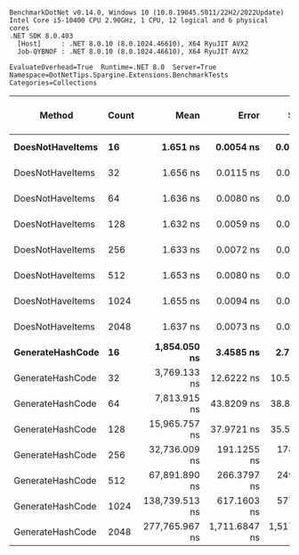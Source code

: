 ```

BenchmarkDotNet v0.14.0, Windows 10 (10.0.19045.5011/22H2/2022Update)
Intel Core i5-10400 CPU 2.90GHz, 1 CPU, 12 logical and 6 physical cores
.NET SDK 8.0.403
  [Host]     : .NET 8.0.10 (8.0.1024.46610), X64 RyuJIT AVX2
  Job-QYBNOF : .NET 8.0.10 (8.0.1024.46610), X64 RyuJIT AVX2

EvaluateOverhead=True  Runtime=.NET 8.0  Server=True  
Namespace=DotNetTips.Spargine.Extensions.BenchmarkTests  Categories=Collections  

```
| Method           | Count | Mean           | Error         | StdDev        | StdErr      | Min            | Q1             | Median         | Q3             | Max            | Op/s          | CI99.9% Margin | Iterations | Kurtosis | MValue | Skewness | Rank | LogicalGroup | Baseline | Exceptions | Completed Work Items | Lock Contentions | Code Size | Allocated |
|----------------- |------ |---------------:|--------------:|--------------:|------------:|---------------:|---------------:|---------------:|---------------:|---------------:|--------------:|---------------:|-----------:|---------:|-------:|---------:|-----:|------------- |--------- |-----------:|---------------------:|-----------------:|----------:|----------:|
| **DoesNotHaveItems** | **16**    |       **1.651 ns** |     **0.0054 ns** |     **0.0045 ns** |   **0.0013 ns** |       **1.644 ns** |       **1.649 ns** |       **1.651 ns** |       **1.653 ns** |       **1.660 ns** | **605,856,754.0** |       **6.499 ns** |      **13.00** |    **2.431** |  **2.000** |   **0.3809** |    **1** | *****            | **No**       |          **-** |                    **-** |                **-** |      **65 B** |         **-** |
| DoesNotHaveItems | 32    |       1.656 ns |     0.0115 ns |     0.0102 ns |   0.0027 ns |       1.644 ns |       1.648 ns |       1.653 ns |       1.662 ns |       1.681 ns | 604,039,383.9 |       6.999 ns |      14.00 |    3.316 |  2.000 |   1.0026 |    1 | *            | No       |          - |                    - |                - |      65 B |         - |
| DoesNotHaveItems | 64    |       1.636 ns |     0.0080 ns |     0.0067 ns |   0.0019 ns |       1.626 ns |       1.632 ns |       1.635 ns |       1.641 ns |       1.646 ns | 611,306,518.6 |       6.499 ns |      13.00 |    1.527 |  2.000 |  -0.1696 |    1 | *            | No       |          - |                    - |                - |      65 B |         - |
| DoesNotHaveItems | 128   |       1.632 ns |     0.0059 ns |     0.0049 ns |   0.0014 ns |       1.623 ns |       1.631 ns |       1.633 ns |       1.635 ns |       1.640 ns | 612,566,294.5 |       6.499 ns |      13.00 |    2.516 |  2.000 |  -0.6007 |    1 | *            | No       |          - |                    - |                - |      65 B |         - |
| DoesNotHaveItems | 256   |       1.633 ns |     0.0072 ns |     0.0064 ns |   0.0017 ns |       1.622 ns |       1.629 ns |       1.632 ns |       1.639 ns |       1.642 ns | 612,502,212.7 |       6.999 ns |      14.00 |    1.635 |  2.000 |  -0.0144 |    1 | *            | No       |          - |                    - |                - |      65 B |         - |
| DoesNotHaveItems | 512   |       1.653 ns |     0.0080 ns |     0.0067 ns |   0.0019 ns |       1.644 ns |       1.649 ns |       1.653 ns |       1.656 ns |       1.666 ns | 604,936,758.0 |       6.499 ns |      13.00 |    2.124 |  2.000 |   0.5690 |    1 | *            | No       |          - |                    - |                - |      65 B |         - |
| DoesNotHaveItems | 1024  |       1.655 ns |     0.0094 ns |     0.0088 ns |   0.0023 ns |       1.645 ns |       1.647 ns |       1.652 ns |       1.663 ns |       1.668 ns | 604,397,405.5 |       7.499 ns |      15.00 |    1.492 |  2.000 |   0.4391 |    1 | *            | No       |          - |                    - |                - |      65 B |         - |
| DoesNotHaveItems | 2048  |       1.637 ns |     0.0073 ns |     0.0065 ns |   0.0017 ns |       1.623 ns |       1.633 ns |       1.637 ns |       1.641 ns |       1.648 ns | 610,899,673.3 |       6.999 ns |      14.00 |    2.528 |  2.000 |  -0.1120 |    1 | *            | No       |          - |                    - |                - |      65 B |         - |
| **GenerateHashCode** | **16**    |   **1,854.050 ns** |     **3.4585 ns** |     **2.7002 ns** |   **0.7795 ns** |   **1,850.455 ns** |   **1,851.803 ns** |   **1,853.540 ns** |   **1,855.882 ns** |   **1,858.729 ns** |     **539,359.7** |       **5.610 ns** |      **12.00** |    **1.577** |  **2.000** |   **0.2601** |    **2** | *****            | **No**       |          **-** |                    **-** |                **-** |     **984 B** |      **40 B** |
| GenerateHashCode | 32    |   3,769.133 ns |    12.6222 ns |    10.5401 ns |   2.9233 ns |   3,753.886 ns |   3,762.404 ns |   3,768.587 ns |   3,772.618 ns |   3,788.624 ns |     265,313.0 |       5.038 ns |      13.00 |    2.085 |  2.000 |   0.2912 |    3 | *            | No       |          - |                    - |                - |     978 B |      40 B |
| GenerateHashCode | 64    |   7,813.915 ns |    43.8209 ns |    38.8461 ns |  10.3821 ns |   7,748.912 ns |   7,793.898 ns |   7,809.816 ns |   7,836.446 ns |   7,896.039 ns |     127,976.8 |       1.809 ns |      14.00 |    2.402 |  2.000 |   0.2951 |    4 | *            | No       |          - |                    - |                - |     984 B |      40 B |
| GenerateHashCode | 128   |  15,965.757 ns |    37.9721 ns |    35.5191 ns |   9.1710 ns |  15,893.434 ns |  15,960.861 ns |  15,971.693 ns |  15,992.857 ns |  16,007.957 ns |      62,634.0 |       2.915 ns |      15.00 |    2.334 |  2.000 |  -0.8129 |    5 | *            | No       |          - |                    - |                - |   1,027 B |      40 B |
| GenerateHashCode | 256   |  32,736.009 ns |   191.1255 ns |   178.7789 ns |  46.1605 ns |  32,533.600 ns |  32,601.743 ns |  32,677.502 ns |  32,854.980 ns |  33,046.039 ns |      30,547.4 |     -15.580 ns |      15.00 |    1.740 |  2.000 |   0.6620 |    6 | *            | No       |          - |                    - |                - |   1,027 B |      40 B |
| GenerateHashCode | 512   |  67,891.890 ns |   266.3797 ns |   249.1717 ns |  64.3359 ns |  67,482.654 ns |  67,714.154 ns |  67,853.137 ns |  68,058.398 ns |  68,364.075 ns |      14,729.3 |     -24.668 ns |      15.00 |    1.937 |  2.000 |   0.3039 |    7 | *            | No       |          - |                    - |                - |   1,027 B |      40 B |
| GenerateHashCode | 1024  | 138,739.513 ns |   617.1603 ns |   577.2921 ns | 149.0562 ns | 137,735.120 ns | 138,529.553 ns | 138,752.014 ns | 139,123.157 ns | 139,647.546 ns |       7,207.8 |     -67.028 ns |      15.00 |    2.060 |  2.000 |  -0.2163 |    8 | *            | No       |          - |                    - |                - |   1,027 B |      40 B |
| GenerateHashCode | 2048  | 277,765.967 ns | 1,711.6847 ns | 1,517.3639 ns | 405.5326 ns | 275,689.941 ns | 276,460.437 ns | 277,397.510 ns | 279,256.604 ns | 280,183.350 ns |       3,600.2 |    -195.766 ns |      14.00 |    1.271 |  2.000 |   0.1590 |    9 | *            | No       |          - |                    - |                - |   1,027 B |      41 B |
